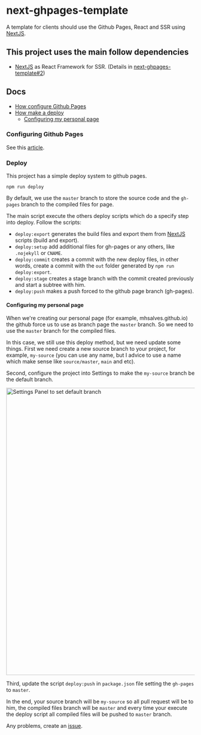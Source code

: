 # next-ghpages-template
A template for clients should use the Github Pages, React and SSR using [NextJS](https://nextjs.org/).

## This project uses the main follow dependencies

- [NextJS](https://nextjs.org/) as React Framework for SSR. (Details in [next-ghpages-template#2](https://github.com/mhsalves/next-ghpages-template/pull/2))


## Docs

- [How configure Github Pages](#configuring-github-pages)
- [How make a deploy](#deploy)
  - [Configuring my personal page](#configuring-my-personal-page)

### Configuring Github Pages

See this [article](https://help.github.com/en/github/working-with-github-pages/configuring-a-publishing-source-for-your-github-pages-site).

### Deploy

This project has a simple deploy system to github pages.
```
npm run deploy
```
By default, we use the `master` branch to store the source code and the `gh-pages` branch to the compiled files for page.

The main script execute the others deploy scripts which do a specify step into deploy. Follow the scripts:
- `deploy:export` generates the build files and export them from [NextJS](https://nextjs.org/) scripts (build and export).
- `deploy:setup` add additional files for gh-pages or any others, like `.nojekyll` or `CNAME`.
- `deploy:commit` creates a commit with the new deploy files, in other words, create a commit with the `out` folder generated by `npm run deploy:export`.
- `deploy:stage` creates a stage branch with the commit created previously and start a subtree with him.
- `deploy:push` makes a push forced to the github page branch (gh-pages).

#### Configuring my personal page

When we're creating our personal page (for example, mhsalves.github.io) the github force us to use as branch page the `master` branch. So we need to use the `master` branch for the compiled files.

In this case, we still use this deploy method, but we need update some things. First we need create a new source branch to your project, for example, `my-source` (you can use any name, but I advice to use a name which make sense like `source/master`, `main` and etc).

Second, configure the project into Settings to make the `my-source` branch be the default branch.

<img width="768" alt="Settings Panel to set default branch" src="https://user-images.githubusercontent.com/30807170/67357750-49617280-f52c-11e9-9669-724006a33521.png">

Third, update the script `deploy:push` in `package.json` file setting the `gh-pages` to `master`.

In the end, your source branch will be `my-source` so all pull request will be to him, the compiled files branch will be `master` and every time your execute the deploy script all compiled files will be pushed to `master` branch.

Any problems, create an [issue](https://github.com/mhsalves/next-ghpages-template/issues/new).
 